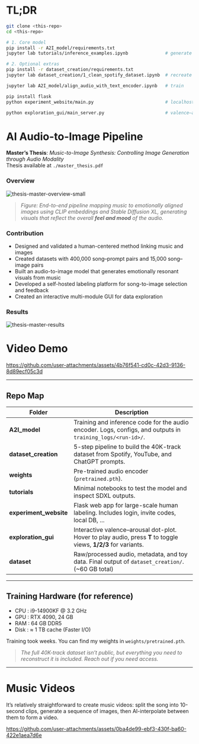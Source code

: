 # TL;DR

```bash
git clone <this-repo>
cd <this-repo>

# 1. Core model
pip install -r A2I_model/requirements.txt
jupyter lab tutorials/inference_examples.ipynb              # generate images

# 2. Optional extras
pip install -r dataset_creation/requirements.txt
jupyter lab dataset_creation/1_clean_spotify_dataset.ipynb  # recreate dataset

jupyter lab A2I_model/align_audio_with_text_encoder.ipynb   # train

pip install flask
python experiment_website/main.py                           # localhost:5000

python exploration_gui/main_server.py                       # valence–arousal map
```

# AI Audio-to-Image Pipeline

**Master’s Thesis**: *Music-to-Image Synthesis: Controlling Image Generation through Audio Modality*<br>
Thesis available at `./master_thesis.pdf`

### Overview

![thesis-master-overview-small](https://github.com/user-attachments/assets/48eba9e0-4c18-468e-a879-2a0c018ff5d6)
> *Figure: End-to-end pipeline mapping music to emotionally aligned images using CLIP embeddings and Stable Diffusion XL, generating visuals that reflect the overall **feel and mood** of the audio.*

### Contribution

* Designed and validated a human-centered method linking music and images
* Created datasets with 400,000 song–prompt pairs and 15,000 song–image pairs
* Built an audio-to-image model that generates emotionally resonant visuals from music
* Developed a self-hosted labeling platform for song-to-image selection and feedback
* Created an interactive multi-module GUI for data exploration

### Results
![thesis-master-results](https://github.com/user-attachments/assets/0720aebd-3ae9-4c67-8b75-4c5747d5198f)

# Video Demo

https://github.com/user-attachments/assets/4b76f541-cd0c-42d3-9136-8d89ecf05c3d

---

## Repo Map

| Folder                  | Description                                                                                                     |
| ----------------------- |-----------------------------------------------------------------------------------------------------------------|
| **A2I\_model**          | Training and inference code for the audio encoder. Logs, configs, and outputs in `training_logs/<run-id>/`.     |
| **dataset\_creation**   | 5-step pipeline to build the 40K-track dataset from Spotify, YouTube, and ChatGPT prompts.                      |
| **weights**             | Pre-trained audio encoder (`pretrained.pth`).                                                                   |
| **tutorials**           | Minimal notebooks to test the model and inspect SDXL outputs.                                                   |
| **experiment\_website** | Flask web app for large-scale human labeling. Includes login, invite codes, local DB, ...                       |
| **exploration\_gui**    | Interactive valence–arousal dot-plot. Hover to play audio, press **T** to toggle views, **1/2/3** for variants. |
| **dataset**             | Raw/processed audio, metadata, and toy data. Final output of `dataset_creation/`. (\~60 GB total)               |

---

## Training Hardware (for reference)

* CPU  : i9-14900KF @ 3.2 GHz
* GPU  : RTX 4090, 24 GB
* RAM  : 64 GB DDR5
* Disk : ≈ 1 TB cache (Faster I/O)

Training took weeks. You can find my weights in `weights/pretrained.pth`.
> *The full 40K-track dataset isn’t public, but everything you need to reconstruct it is included. Reach out if you need access.*

---

# Music Videos
It’s relatively straightforward to create music videos: split the song into 10-second clips, generate a sequence of images, then AI-interpolate between them to form a video.

https://github.com/user-attachments/assets/0ba4de99-ebf3-430f-ba60-422e1aea7d6e
